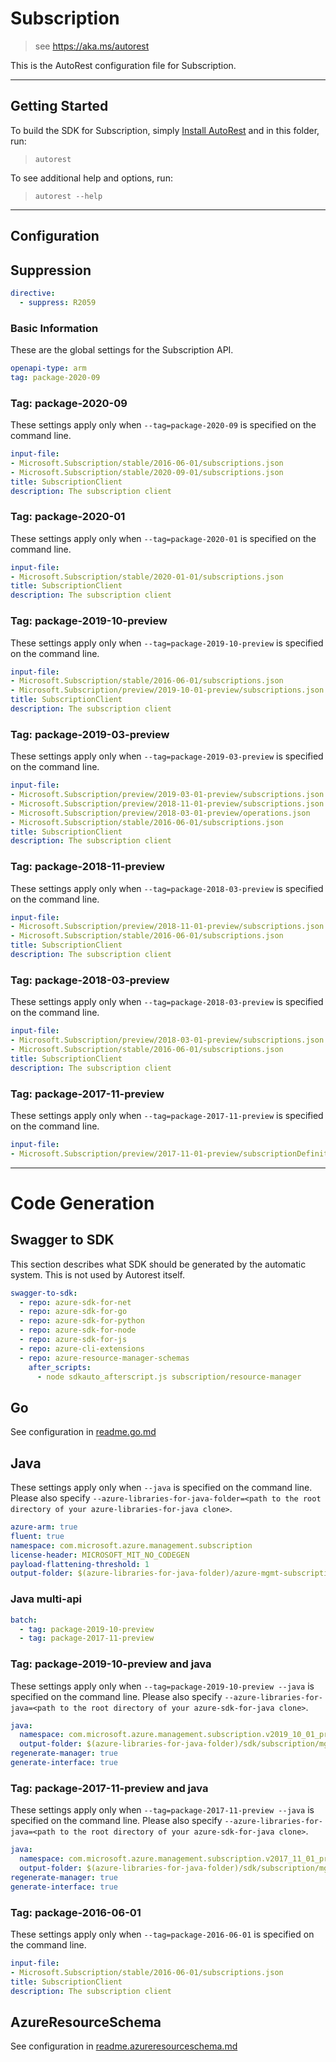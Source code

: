 # Subscription

> see https://aka.ms/autorest

This is the AutoRest configuration file for Subscription.



---
## Getting Started
To build the SDK for Subscription, simply [Install AutoRest](https://aka.ms/autorest/install) and in this folder, run:

> `autorest`

To see additional help and options, run:

> `autorest --help`
---

## Configuration

## Suppression
``` yaml
directive:
  - suppress: R2059
```


### Basic Information
These are the global settings for the Subscription API.

``` yaml
openapi-type: arm
tag: package-2020-09
```

### Tag: package-2020-09

These settings apply only when `--tag=package-2020-09` is specified on the command line.

``` yaml $(tag) == 'package-2020-09'
input-file:
- Microsoft.Subscription/stable/2016-06-01/subscriptions.json
- Microsoft.Subscription/stable/2020-09-01/subscriptions.json
title: SubscriptionClient
description: The subscription client
```

### Tag: package-2020-01

These settings apply only when `--tag=package-2020-01` is specified on the command line.

``` yaml $(tag) == 'package-2020-01'
input-file:
- Microsoft.Subscription/stable/2020-01-01/subscriptions.json
title: SubscriptionClient
description: The subscription client
```

### Tag: package-2019-10-preview

These settings apply only when `--tag=package-2019-10-preview` is specified on the command line.

``` yaml $(tag) == 'package-2019-10-preview'
input-file:
- Microsoft.Subscription/stable/2016-06-01/subscriptions.json
- Microsoft.Subscription/preview/2019-10-01-preview/subscriptions.json
title: SubscriptionClient
description: The subscription client
```

### Tag: package-2019-03-preview

These settings apply only when `--tag=package-2019-03-preview` is specified on the command line.

``` yaml $(tag) == 'package-2019-03-preview'
input-file:
- Microsoft.Subscription/preview/2019-03-01-preview/subscriptions.json
- Microsoft.Subscription/preview/2018-11-01-preview/subscriptions.json
- Microsoft.Subscription/preview/2018-03-01-preview/operations.json
- Microsoft.Subscription/stable/2016-06-01/subscriptions.json
title: SubscriptionClient
description: The subscription client
```

### Tag: package-2018-11-preview

These settings apply only when `--tag=package-2018-03-preview` is specified on the command line.

``` yaml $(tag) == 'package-2018-11-preview'
input-file:
- Microsoft.Subscription/preview/2018-11-01-preview/subscriptions.json
- Microsoft.Subscription/stable/2016-06-01/subscriptions.json
title: SubscriptionClient
description: The subscription client
```

### Tag: package-2018-03-preview

These settings apply only when `--tag=package-2018-03-preview` is specified on the command line.

``` yaml $(tag) == 'package-2018-03-preview'
input-file:
- Microsoft.Subscription/preview/2018-03-01-preview/subscriptions.json
- Microsoft.Subscription/stable/2016-06-01/subscriptions.json
title: SubscriptionClient
description: The subscription client
```

### Tag: package-2017-11-preview

These settings apply only when `--tag=package-2017-11-preview` is specified on the command line.

``` yaml $(tag) == 'package-2017-11-preview'
input-file:
- Microsoft.Subscription/preview/2017-11-01-preview/subscriptionDefinitions.json
```

---
# Code Generation


## Swagger to SDK

This section describes what SDK should be generated by the automatic system.
This is not used by Autorest itself.

``` yaml $(swagger-to-sdk)
swagger-to-sdk:
  - repo: azure-sdk-for-net
  - repo: azure-sdk-for-go
  - repo: azure-sdk-for-python
  - repo: azure-sdk-for-node
  - repo: azure-sdk-for-js
  - repo: azure-cli-extensions
  - repo: azure-resource-manager-schemas
    after_scripts:
      - node sdkauto_afterscript.js subscription/resource-manager
```


## Go

See configuration in [readme.go.md](./readme.go.md)

## Java

These settings apply only when `--java` is specified on the command line.
Please also specify `--azure-libraries-for-java-folder=<path to the root directory of your azure-libraries-for-java clone>`.

``` yaml $(java)
azure-arm: true
fluent: true
namespace: com.microsoft.azure.management.subscription
license-header: MICROSOFT_MIT_NO_CODEGEN
payload-flattening-threshold: 1
output-folder: $(azure-libraries-for-java-folder)/azure-mgmt-subscription
```

### Java multi-api

``` yaml $(java) && $(multiapi)
batch:
  - tag: package-2019-10-preview
  - tag: package-2017-11-preview
```

### Tag: package-2019-10-preview and java

These settings apply only when `--tag=package-2019-10-preview --java` is specified on the command line.
Please also specify `--azure-libraries-for-java=<path to the root directory of your azure-sdk-for-java clone>`.

``` yaml $(tag) == 'package-2019-10-preview' && $(java) && $(multiapi)
java:
  namespace: com.microsoft.azure.management.subscription.v2019_10_01_preview
  output-folder: $(azure-libraries-for-java-folder)/sdk/subscription/mgmt-v2019_10_01_preview
regenerate-manager: true
generate-interface: true
```

### Tag: package-2017-11-preview and java

These settings apply only when `--tag=package-2017-11-preview --java` is specified on the command line.
Please also specify `--azure-libraries-for-java=<path to the root directory of your azure-sdk-for-java clone>`.

``` yaml $(tag) == 'package-2017-11-preview' && $(java) && $(multiapi)
java:
  namespace: com.microsoft.azure.management.subscription.v2017_11_01_preview
  output-folder: $(azure-libraries-for-java-folder)/sdk/subscription/mgmt-v2017_11_01_preview
regenerate-manager: true
generate-interface: true
```

### Tag: package-2016-06-01

These settings apply only when `--tag=package-2016-06-01` is specified on the command line.

``` yaml $(tag) == 'package-2016-06-01'
input-file:
- Microsoft.Subscription/stable/2016-06-01/subscriptions.json
title: SubscriptionClient
description: The subscription client
```


## AzureResourceSchema

See configuration in [readme.azureresourceschema.md](./readme.azureresourceschema.md)

